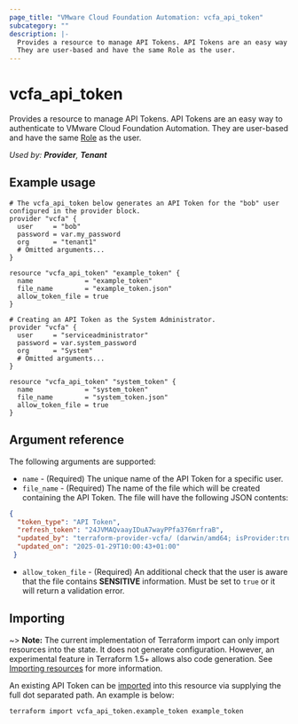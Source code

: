 ```yaml
---
page_title: "VMware Cloud Foundation Automation: vcfa_api_token"
subcategory: ""
description: |-
  Provides a resource to manage API Tokens. API Tokens are an easy way to authenticate to VMware Cloud Foundation Automation. 
  They are user-based and have the same Role as the user.
---
```


# vcfa_api_token

Provides a resource to manage API Tokens. API Tokens are an easy way to authenticate to VMware Cloud Foundation Automation.
They are user-based and have the same [Role](/providers/vmware/vcfa/latest/docs/resources/role) as the user.

_Used by: **Provider**, **Tenant**_

## Example usage

```hcl
# The vcfa_api_token below generates an API Token for the "bob" user configured in the provider block.
provider "vcfa" {
  user     = "bob"
  password = var.my_password
  org      = "tenant1"
  # Omitted arguments...
}

resource "vcfa_api_token" "example_token" {
  name             = "example_token"
  file_name        = "example_token.json"
  allow_token_file = true
}

# Creating an API Token as the System Administrator.
provider "vcfa" {
  user     = "serviceadministrator"
  password = var.system_password
  org      = "System"
  # Omitted arguments...
}

resource "vcfa_api_token" "system_token" {
  name             = "system_token"
  file_name        = "system_token.json"
  allow_token_file = true
}
```

## Argument reference

The following arguments are supported:

- `name` - (Required) The unique name of the API Token for a specific user.
- `file_name` - (Required) The name of the file which will be created containing the API Token. The file will have the following
JSON contents:

```json
{
  "token_type": "API Token",
  "refresh_token": "24JVMAQvaayIDuA7wayPPfa376mrfraB",
  "updated_by": "terraform-provider-vcfa/ (darwin/amd64; isProvider:true)",
  "updated_on": "2025-01-29T10:00:43+01:00"
 }
```

- `allow_token_file` - (Required) An additional check that the user is aware that the file contains
  **SENSITIVE** information. Must be set to `true` or it will return a validation error.

## Importing

~> **Note:** The current implementation of Terraform import can only import resources into the state. It does not generate
configuration. However, an experimental feature in Terraform 1.5+ allows also code generation.
See [Importing resources][importing-resources] for more information.

An existing API Token can be [imported][docs-import] into this resource via supplying
the full dot separated path. An example is below:

```
terraform import vcfa_api_token.example_token example_token
```

[docs-import]: https://www.terraform.io/docs/import/
[importing-resources]: /providers/vmware/vcfa/latest/docs/guides/importing_resources

